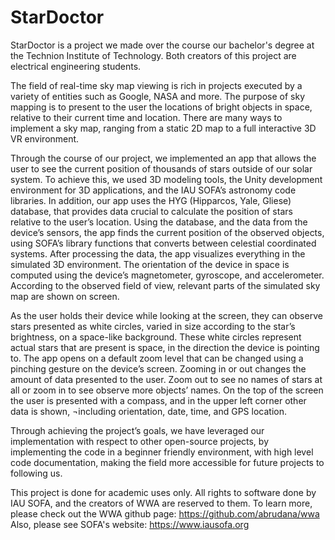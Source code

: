 # StarDoctor
StarDoctor is a project we made over the course our bachelor's degree at the Technion Institute of Technology. Both creators of this project are electrical engineering students.

The field of real-time sky map viewing is rich in projects executed by a variety of entities such as Google, NASA and more. The purpose of sky mapping is to present to the user the locations of bright objects in space, relative to their current time and location. There are many ways to implement a sky map, ranging from a static 2D map to a full interactive 3D VR environment.

Through the course of our project, we implemented an app that allows the user to see the current position of thousands of stars outside of our solar system. To achieve this, we used 3D modeling tools, the Unity development environment for 3D applications, and the IAU SOFA’s astronomy code libraries. In addition, our app uses the HYG (Hipparcos, Yale, Gliese) database, that provides data crucial to calculate the position of stars relative to the user’s location. Using the database, and the data from the device’s sensors, the app finds the current position of the observed objects, using SOFA’s library functions that converts between celestial coordinated systems. After processing the data, the app visualizes everything in the simulated 3D environment. The orientation of the device in space is computed using the device’s magnetometer, gyroscope, and accelerometer. According to the observed field of view, relevant parts of the simulated sky map are shown on screen. 

As the user holds their device while looking at the screen, they can observe stars presented as white circles, varied in size according to the star’s brightness, on a space-like background. These white circles represent actual stars that are present is space, in the direction the device is pointing to. The app opens on a default zoom level that can be changed using a pinching gesture on the device’s screen. Zooming in or out changes the amount of data presented to the user. Zoom out to see no names of stars at all or zoom in to see observe more objects’ names. On the top of the screen the user is presented with a compass, and in the upper left corner other data is shown, ¬including orientation, date, time, and GPS location. 

Through achieving the project’s goals, we have leveraged our implementation with respect to other open-source projects, by implementing the code in a beginner friendly environment, with high level code documentation, making the field more accessible for future projects to following us.

This project is done for academic uses only.
All rights to software done by IAU SOFA, and the creators of WWA are reserved to them.
To learn more, please check out the WWA github page:
https://github.com/abrudana/wwa
Also, please see SOFA's website:
https://www.iausofa.org
